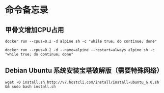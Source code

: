 # 命令备忘录

## 甲骨文增加CPU占用

```
docker run --cpus=0.2 -d alpine sh -c "while true; do continue; done"
```

```
docker run --cpus=0.2 -d --name=alpine --restart=always alpine sh -c "while true; do continue; done"
```

## Debian Ubuntu 系统安装宝塔破解版（需要特殊网络）

```
wget -O install.sh http://v7.hostcli.com/install/install-ubuntu_6.0.sh && sudo bash install.sh
```
